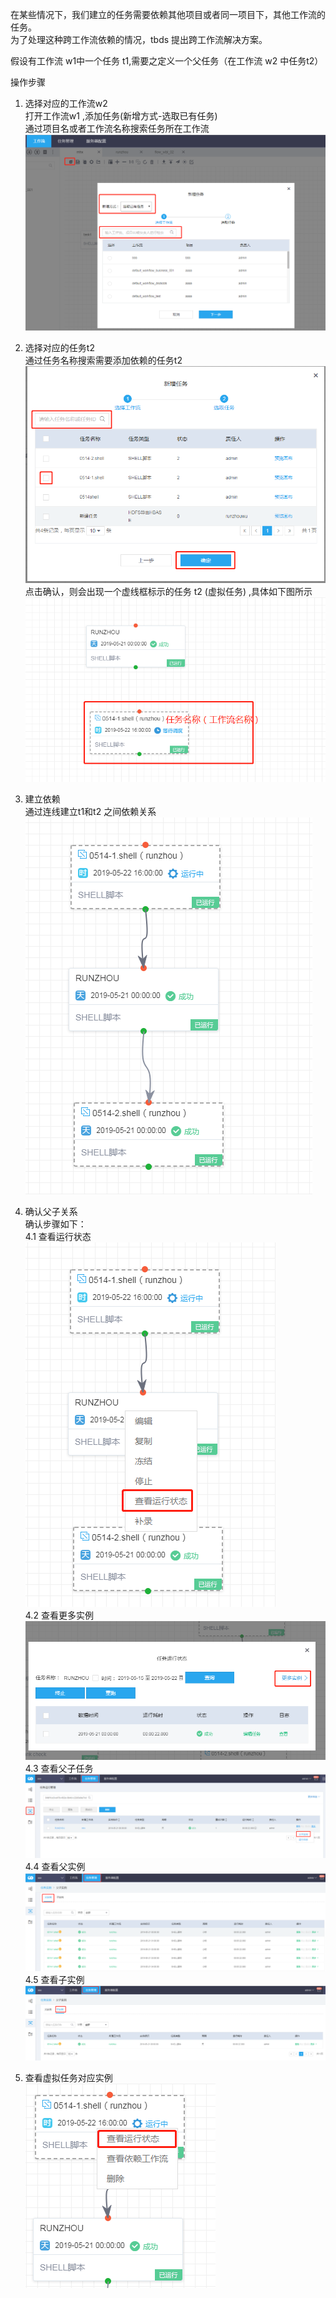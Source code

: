 在某些情况下，我们建立的任务需要依赖其他项目或者同一项目下，其他工作流的任务。  
为了处理这种跨工作流依赖的情况，tbds 提出跨工作流解决方案。

假设有工作流 w1中一个任务 t1,需要之定义一个父任务（在工作流 w2 中任务t2）
  
操作步骤  
1. 选择对应的工作流w2  
打开工作流w1 ,添加任务(新增方式-选取已有任务)   
通过项目名或者工作流名称搜索任务所在工作流  
![](/workflow/workflow/images/gap2.png)  

2. 选择对应的任务t2  
通过任务名称搜索需要添加依赖的任务t2    
![](/workflow/workflow/images/gap3.png)
点击确认，则会出现一个虚线框标示的任务 t2 (虚拟任务) ,具体如下图所示 
![](/workflow/workflow/images/gap4.png)

3. 建立依赖  
通过连线建立t1和t2 之间依赖关系
![](/workflow/workflow/images/gap5.png)

4. 确认父子关系  
确认步骤如下：  
4.1 查看运行状态  
![](/workflow/workflow/images/gap7.png)  
4.2 查看更多实例  
![](/workflow/workflow/images/gap8.png)  
4.3 查看父子任务   
![](/workflow/workflow/images/gap9.png)  
4.4 查看父实例  
![](/workflow/workflow/images/gap10.png)  
4.5 查看子实例
![](/workflow/workflow/images/gap11.png)  

5. 查看虚拟任务对应实例  
![](/workflow/workflow/images/gap6.png)  
